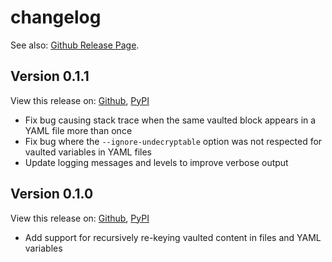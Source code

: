 # changelog

See also: [Github Release Page](https://github.com/enpaul/vault2vault/releases).

## Version 0.1.1

View this release on: [Github](https://github.com/enpaul/vault2vault/releases/tag/0.1.1),
[PyPI](https://pypi.org/project/vault2vault/0.1.1/)

- Fix bug causing stack trace when the same vaulted block appears in a YAML file more than
  once
- Fix bug where the `--ignore-undecryptable` option was not respected for vaulted variables
  in YAML files
- Update logging messages and levels to improve verbose output

## Version 0.1.0

View this release on: [Github](https://github.com/enpaul/vault2vault/releases/tag/0.1.0),
[PyPI](https://pypi.org/project/vault2vault/0.1.0/)

- Add support for recursively re-keying vaulted content in files and YAML variables
